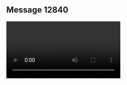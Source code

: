 ## Message 12840



![Video](https://data.iron-swords.co.il/2024/October/21/https://data.iron-swords.co.il/2024/October/21/12840/12840_media.mp4)
